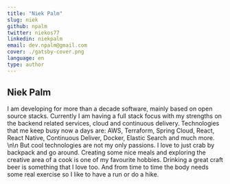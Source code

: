 ```yaml
---
title: "Niek Palm"
slug: niek 
github: npalm
twitter: niekos77
linkedin: niekpalm
email: dev.npalm@gmail.com
cover: ./gatsby-cover.png
language: en
type: author
---
```

## Niek Palm 

I am developing for more than a decade software, mainly based on open source stacks. Currently I am having a full stack focus with my strengths on the backend related services, cloud and continuous delivery. Technologies that me keep busy now a days are: AWS, Terraform, Spring Cloud, React, React Native, Continuous Deliver, Docker, Elastic Search and much more. \n\n But cool technologies are not my only passions. I love to just crab by backpack and go around. Creating some nice meals and exploring the creative area of a cook is one of my favourite hobbies. Drinking a great craft beer is something that I love too. And from time to time the body needs some real exercise so I like to have a run or do a hike.